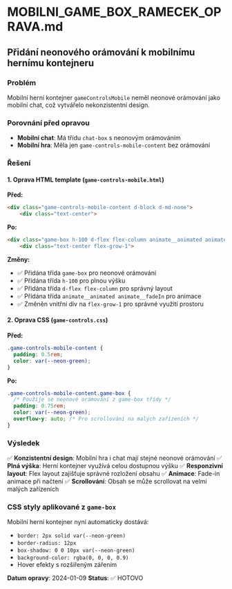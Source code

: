 # MOBILNI_GAME_BOX_RAMECEK_OPRAVA.md

## Přidání neonového orámování k mobilnímu hernímu kontejneru

### Problém
Mobilní herní kontejner `gameControlsMobile` neměl neonové orámování jako mobilní chat, což vytvářelo nekonzistentní design.

### Porovnání před opravou
- **Mobilní chat**: Má třídu `chat-box` s neonovým orámováním
- **Mobilní hra**: Měla jen `game-controls-mobile-content` bez orámování

### Řešení

#### 1. Oprava HTML template (`game-controls-mobile.html`)
**Před:**
```html
<div class="game-controls-mobile-content d-block d-md-none">
    <div class="text-center">
```

**Po:**
```html
<div class="game-box h-100 d-flex flex-column animate__animated animate__fadeIn game-controls-mobile-content d-block d-md-none">
    <div class="text-center flex-grow-1">
```

**Změny:**
- ✅ Přidána třída `game-box` pro neonové orámování
- ✅ Přidána třída `h-100` pro plnou výšku
- ✅ Přidána třída `d-flex flex-column` pro správný layout
- ✅ Přidána třída `animate__animated animate__fadeIn` pro animace
- ✅ Změněn vnitřní div na `flex-grow-1` pro správné využití prostoru

#### 2. Oprava CSS (`game-controls.css`)
**Před:**
```css
.game-controls-mobile-content {
  padding: 0.5rem;
  color: var(--neon-green);
}
```

**Po:**
```css
.game-controls-mobile-content.game-box {
  /* Použije se neonové orámování z game-box třídy */
  padding: 0.75rem;
  color: var(--neon-green);
  overflow-y: auto; /* Pro scrollování na malých zařízeních */
}
```

### Výsledek
✅ **Konzistentní design**: Mobilní hra i chat mají stejné neonové orámování
✅ **Plná výška**: Herní kontejner využívá celou dostupnou výšku
✅ **Responzivní layout**: Flex layout zajišťuje správné rozložení obsahu
✅ **Animace**: Fade-in animace při načtení
✅ **Scrollování**: Obsah se může scrollovat na velmi malých zařízeních

### CSS styly aplikované z `game-box`
Mobilní herní kontejner nyní automaticky dostává:
- `border: 2px solid var(--neon-green)`
- `border-radius: 12px`
- `box-shadow: 0 0 10px var(--neon-green)`
- `background-color: rgba(0, 0, 0, 0.9)`
- Hover efekty s rozšířeným zářením

**Datum opravy**: 2024-01-09
**Status**: ✅ HOTOVO
